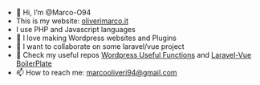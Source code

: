 - 👋 Hi, I’m @Marco-O94
- This is my website: [oliverimarco.it](https://oliverimarco.it)
- I use PHP and Javascript languages
- 🌱 I love making Wordpress websites and Plugins
- 💞️ I want to collaborate on some laravel/vue project
- 🧡 Check my useful repos [Wordpress Useful Functions](https://github.com/Marco-O94/Wordpress-useful-functions) and [Laravel-Vue BoilerPlate](https://github.com/Marco-O94/Laravel-vue-boilerplate)
- 📫 How to reach me: marcooliveri94@gmail.com


<!---
Marco-O94/Marco-O94 is a ✨ special ✨ repository because its `README.md` (this file) appears on your GitHub profile.
You can click the Preview link to take a look at your changes.
--->
